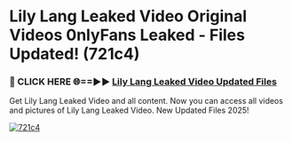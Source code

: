 # Lily Lang Leaked Video Original Videos 0nlyFans Leaked - Files Updated! (721c4)

<h3>🔴 CLICK HERE 🌐==►► <a href="https://tinyurl.com/x26r9saj" rel="nofollow">Lily Lang Leaked Video Updated Files</a></h3>

Get Lily Lang Leaked Video and all content. Now you can access all videos and pictures of Lily Lang Leaked Video. New Updated Files 2025!

[![721c4](https://i.imgur.com/LkgZPqh.gif)](https://tinyurl.com/x26r9saj)
